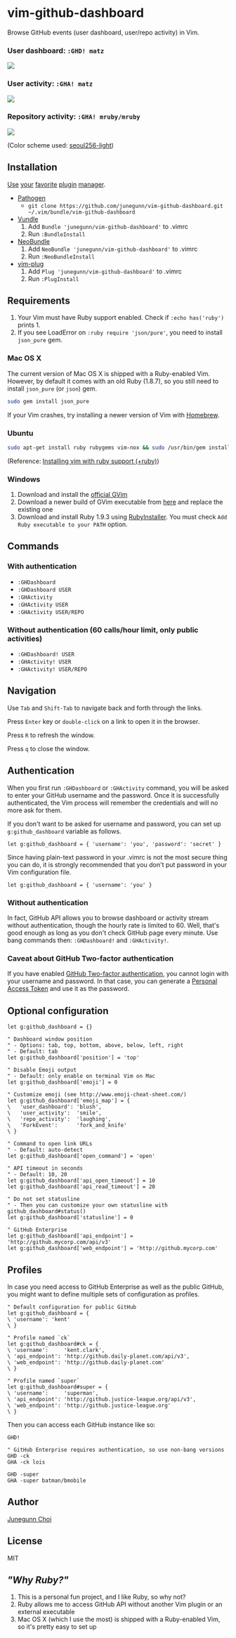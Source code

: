 vim-github-dashboard
====================

Browse GitHub events (user dashboard, user/repo activity) in Vim.

### User dashboard: `:GHD! matz`

![](https://raw.github.com/junegunn/i/master/matz-dashboard.png)

### User activity: `:GHA! matz`

![](https://raw.github.com/junegunn/i/master/matz-activity.png)

### Repository activity: `:GHA! mruby/mruby`

![](https://raw.github.com/junegunn/i/master/mruby-activity.png)

(Color scheme used: [seoul256-light](https://github.com/junegunn/seoul256.vim))

Installation
------------

[Use](https://github.com/tpope/vim-pathogen)
[your](https://github.com/gmarik/vundle)
[favorite](https://github.com/junegunn/vim-plug)
[plugin](https://github.com/Shougo/neobundle.vim)
[manager](https://github.com/MarcWeber/vim-addon-manager).

- [Pathogen](https://github.com/tpope/vim-pathogen)
  - `git clone https://github.com/junegunn/vim-github-dashboard.git ~/.vim/bundle/vim-github-dashboard`
- [Vundle](https://github.com/gmarik/vundle)
  1. Add `Bundle 'junegunn/vim-github-dashboard'` to .vimrc
  2. Run `:BundleInstall`
- [NeoBundle](https://github.com/Shougo/neobundle.vim)
  1. Add `NeoBundle 'junegunn/vim-github-dashboard'` to .vimrc
  2. Run `:NeoBundleInstall`
- [vim-plug](https://github.com/junegunn/vim-plug)
  1. Add `Plug 'junegunn/vim-github-dashboard'` to .vimrc
  2. Run `:PlugInstall`

Requirements
------------

1. Your Vim must have Ruby support enabled. Check if `:echo has('ruby')` prints 1.
2. If you see LoadError on `:ruby require 'json/pure'`, you need to install `json_pure` gem.

### Mac OS X

The current version of Mac OS X is shipped with a Ruby-enabled Vim.
However, by default it comes with an old Ruby (1.8.7),
so you still need to install `json_pure` (or `json`) gem.

```sh
sudo gem install json_pure
```

If your Vim crashes, try installing a newer version of Vim
with [Homebrew](http://mxcl.github.io/homebrew/).

### Ubuntu

```sh
sudo apt-get install ruby rubygems vim-nox && sudo /usr/bin/gem install json_pure
```

(Reference: [Installing vim with ruby support (+ruby)](http://stackoverflow.com/questions/3794895/installing-vim-with-ruby-support-ruby))

### Windows

1. Download and install the [official GVim](http://www.vim.org/download.php#pc)
2. Download a newer build of GVim executable from [here](http://wyw.dcweb.cn/#download) and replace the existing one
3. Download and install Ruby 1.9.3 using [RubyInstaller](http://rubyinstaller.org/downloads/). You must check `Add Ruby executable to your PATH` option.

Commands
--------

### With authentication

- `:GHDashboard`
- `:GHDashboard USER`
- `:GHActivity`
- `:GHActivity USER`
- `:GHActivity USER/REPO`

### Without authentication (60 calls/hour limit, only public activities)

- `:GHDashboard! USER`
- `:GHActivity! USER`
- `:GHActivity! USER/REPO`

Navigation
----------

Use `Tab` and `Shift-Tab` to navigate back and forth through the links.

Press `Enter` key or `double-click` on a link to open it in the browser.

Press `R` to refresh the window.

Press `q` to close the window.

Authentication
--------------

When you first run `:GHDashboard` or `:GHActivity` command,
you will be asked to enter your GitHub username and the password.
Once it is successfully authenticated, the Vim process will remember
the credentials and will no more ask for them.

If you don't want to be asked for username and password, you can set up
`g:github_dashboard` variable as follows.

```vim
let g:github_dashboard = { 'username': 'you', 'password': 'secret' }
```

Since having plain-text password in your .vimrc is not the most secure
thing you can do, it is strongly recommended that you don't put password in
your Vim configuration file.

```vim
let g:github_dashboard = { 'username': 'you' }
```

### Without authentication

In fact, GitHub API allows you to browse dashboard or activity stream
without authentication, though the hourly rate is limited to 60.
Well, that's good enough as long as you don't check GitHub page every
minute. Use bang commands then: `:GHDashboard!` and `:GHActivity!`.

### Caveat about GitHub Two-factor authentication

If you have enabled [GitHub Two-factor
authentication](https://github.com/settings/two_factor_authentication/configure),
you cannot login with your username and password. In that case, you can generate
a [Personal Access Token](https://github.com/settings/applications) and use it
as the password.


Optional configuration
----------------------

```vim
let g:github_dashboard = {}

" Dashboard window position
" - Options: tab, top, bottom, above, below, left, right
" - Default: tab
let g:github_dashboard['position'] = 'top'

" Disable Emoji output
" - Default: only enable on terminal Vim on Mac
let g:github_dashboard['emoji'] = 0

" Customize emoji (see http://www.emoji-cheat-sheet.com/)
let g:github_dashboard['emoji_map'] = {
\   'user_dashboard': 'blush',
\   'user_activity':  'smile',
\   'repo_activity':  'laughing',
\   'ForkEvent':      'fork_and_knife'
\ }

" Command to open link URLs
" - Default: auto-detect
let g:github_dashboard['open_command'] = 'open'

" API timeout in seconds
" - Default: 10, 20
let g:github_dashboard['api_open_timeout'] = 10
let g:github_dashboard['api_read_timeout'] = 20

" Do not set statusline
" - Then you can customize your own statusline with github_dashboard#status()
let g:github_dashboard['statusline'] = 0

" GitHub Enterprise
let g:github_dashboard['api_endpoint'] = 'http://github.mycorp.com/api/v3'
let g:github_dashboard['web_endpoint'] = 'http://github.mycorp.com'
```

Profiles
--------

In case you need access to GitHub Enterprise as well as the public GitHub, you
might want to define multiple sets of configuration as profiles.

```vim
" Default configuration for public GitHub
let g:github_dashboard = {
\ 'username': 'kent'
\ }

" Profile named `ck`
let g:github_dashboard#ck = {
\ 'username':     'kent.clark',
\ 'api_endpoint': 'http://github.daily-planet.com/api/v3',
\ 'web_endpoint': 'http://github.daily-planet.com'
\ }

" Profile named `super`
let g:github_dashboard#super = {
\ 'username':     'superman',
\ 'api_endpoint': 'http://github.justice-league.org/api/v3',
\ 'web_endpoint': 'http://github.justice-league.org'
\ }
```

Then you can access each GitHub instance like so:

```vim
GHD!

" GitHub Enterprise requires authentication, so use non-bang versions
GHD -ck
GHA -ck lois

GHD -super
GHA -super batman/bmobile
```

Author
------

[Junegunn Choi](https://github.com/junegunn)

License
-------

MIT

_"Why Ruby?"_
-------------

1. This is a personal fun project, and I like Ruby, so why not?
2. Ruby allows me to access GitHub API without another Vim plugin or an external executable
3. Mac OS X (which I use the most) is shipped with a Ruby-enabled Vim, so it's pretty easy to set up

